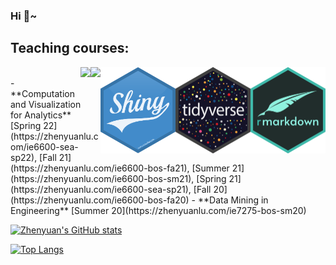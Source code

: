 ### Hi :penguin:~

<!--
**zhenyuanlu/zhenyuanlu** is a ✨ _special_ ✨ repository because its `README.md` (this file) appears on your GitHub profile.

Here are some ideas to get you started:

- 🔭 I’m currently working on ...
- 🌱 I’m currently learning ...
- 👯 I’m looking to collaborate on ...
- 🤔 I’m looking for help with ...
- 💬 Ask me about ...
- 📫 How to reach me: ...
- 😄 Pronouns: ...
- ⚡ Fun fact: ...
-->

## Teaching courses:

<img src='https://raw.githubusercontent.com/rstudio/rmarkdown/main/man/figures/logo.png' align="right" height="138.5"/>
<img src='https://raw.githubusercontent.com/tidyverse/tidyverse/main/man/figures/logo.png' align="right" height="138.5"/>
<img src='https://raw.githubusercontent.com/rstudio/shiny/main/man/figures/logo.png' align="right" height="138.5"/>

<img src='https://user-images.githubusercontent.com/36217495/159773699-42e487ab-11de-4079-a50f-def51d4a6b29.png' align="right" height="68.5"/>
<img src='https://camo.githubusercontent.com/906e661107a3bc03104ca5d88336d1f4b0e80fdcac65efaf7904041d371c747f/68747470733a2f2f73332e616d617a6f6e6177732e636f6d2f6b657261732e696f2f696d672f6b657261732d6c6f676f2d323031382d6c617267652d313230302e706e67' align="right" height="68.5"/>

<br/>
- **Computation and Visualization for Analytics** [Spring 22](https://zhenyuanlu.com/ie6600-sea-sp22), [Fall 21](https://zhenyuanlu.com/ie6600-bos-fa21), [Summer 21](https://zhenyuanlu.com/ie6600-bos-sm21), [Spring 21](https://zhenyuanlu.com/ie6600-sea-sp21), [Fall 20](https://zhenyuanlu.com/ie6600-bos-fa20)
- **Data Mining in Engineering** [Summer 20](https://zhenyuanlu.com/ie7275-bos-sm20)


[![Zhenyuan's GitHub stats](https://github-readme-stats.vercel.app/api?username=zhenyuanlu&show_icons=true&theme=onedark)](https://github.com/anuraghazra/github-readme-stats)

[![Top Langs](https://github-readme-stats.vercel.app/api/top-langs/?username=zhenyuanlu&layout=compact)](https://github.com/anuraghazra/github-readme-stats)


